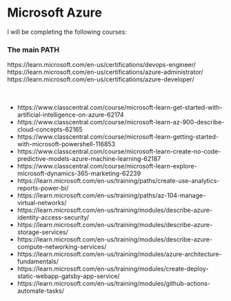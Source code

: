 
<h1>Microsoft Azure</h1>

<div>
I will be completing the following courses:
  <h3>The main PATH</h3>
  https://learn.microsoft.com/en-us/certifications/devops-engineer/
  https://learn.microsoft.com/en-us/certifications/azure-administrator/
  https://learn.microsoft.com/en-us/certifications/azure-developer/
  </div>
  <br><br>
  
  <ul>
  <li>https://www.classcentral.com/course/microsoft-learn-get-started-with-artificial-intelligence-on-azure-62174</li>
    <li>https://www.classcentral.com/course/microsoft-learn-az-900-describe-cloud-concepts-62165</li>
    <li>https://www.classcentral.com/course/microsoft-learn-getting-started-with-microsoft-powershell-116853</li>
    <li>https://www.classcentral.com/course/microsoft-learn-create-no-code-predictive-models-azure-machine-learning-62187</li>
    <li>https://www.classcentral.com/course/microsoft-learn-explore-microsoft-dynamics-365-marketing-62239</li>
    <li>https://learn.microsoft.com/en-us/training/paths/create-use-analytics-reports-power-bi/</li>
    <li>https://learn.microsoft.com/en-us/training/paths/az-104-manage-virtual-networks/</li>
    <li>https://learn.microsoft.com/en-us/training/modules/describe-azure-identity-access-security/</li>
    <li>https://learn.microsoft.com/en-us/training/modules/describe-azure-storage-services/</li>
    <li>https://learn.microsoft.com/en-us/training/modules/describe-azure-compute-networking-services/</li>
    <li>https://learn.microsoft.com/en-us/training/modules/azure-architecture-fundamentals/</li>
    <li>https://learn.microsoft.com/en-us/training/modules/create-deploy-static-webapp-gatsby-app-service/</li>
    <li>https://learn.microsoft.com/en-us/training/modules/github-actions-automate-tasks/</li>
    
  </ul>


